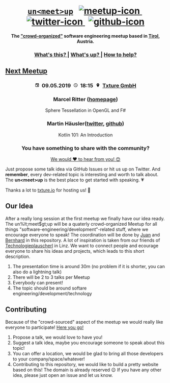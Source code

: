 <h1 align="center">
  <span><a href="https://unmeetup.io"><code>un&lt;meet&gt;up</code></a></span>
  <span>
    <span>&#8239;</span>
    <a href="https://www.meetup.com/de-DE/unmeetup-tirol/">
      <img src="https://upload.wikimedia.org/wikipedia/commons/6/6b/Meetup_Logo.png" height="28px" alt="meetup-icon"></img>
    </a>
    <span>&#8239;</span>
    <a href="https://twitter.com/unmeetup">
      <img src="https://upload.wikimedia.org/wikipedia/en/thumb/9/9f/Twitter_bird_logo_2012.svg/1259px-Twitter_bird_logo_2012.svg.png" height="24px" alt="twitter-icon"></img>
    </a>
    <span>&#8239;</span>
    <a href="https://github.com/uncodeference/unmeetup">
      <img src="https://image.freepik.com/free-icon/github-logo_318-53553.jpg" height="26px" alt="github-icon"></img>
    </a>
  </span>
</h1>
  
  
<div align="center">
  <strong>The <a href="#our-idea">"crowd-organized"</a> software engineering meetup based in <a href="https://en.wikipedia.org/wiki/Tyrol_(state)">Tirol</a>, Austria.</strong>
</div>

<div align="center">
  <h3>
    <a href="#our-idea">
      What's this?
    </a>
    <span> | </span>
    <a href="#next-meetup">
      What's up?
    </a>
    <span> | </span>
    <a href="#contributing">
      How to help?
    </a>
  </h3>
</div>

## [Next Meetup](meetups/2019-05-09)
<h3 align="center">
  <span><img src="assets/img/calendar.png" height="14px" alt="calender-icon"></img>&nbsp;</span>
<span><b>09.05.2019</b></span>
  <span>&nbsp;<img src="assets/img/clock.png" height="14px" alt="calender-icon"></img>&nbsp;</span>
  <span><b>18:15</b></span>
  <span>&nbsp;<img src="assets/img/location.png" height="14px" alt="calender-icon"></img>&nbsp;</span>
  <span><a href="https://www.google.com/maps/search/?api=1&query=Txture+GmbH%2C+Grabenweg+68%2C+Innsbruck%2C+6020%2C+at&query_place_id=ChIJifLJUpdrnUcRgwM9HzUAb7Q">Txture GmbH</a></span>
</h3>

<h3 align="center">Marcel Ritter (<a href="http://www.marcel-ritter.com/">homepage</a>)</h3>
<div align="center">Sphere Tessellation in OpenGL and F#</div>
<h3 align="center">Martin Häusler(<a href="https://twitter.com/MartinHusler">twitter</a>, <a href="https://github.com/MartinHaeusler">github</a>)</h3>
<div align="center">Kotlin 101: An Introduction</div>
<h3 align="center">You have something to share with the community?</h3>
<p align="center"><a href="https://github.com/uncodeference/unmeetup/issues/new/choose">We would ♥ to hear from you! 😊</a></p>

Just propose some talk idea via GitHub Issues or hit us up on Twitter. And **remember**, every dev-related topic is interesting and worth to talk about. The **un&lt;meet&gt;up** is the best place to get started with speaking. 💗

Thanks a lot to [txture.io](https://www.txture.io/de) for hosting us! 👏

## Our Idea
After a really long session at the first meetup we finally have our idea ready. The un%lt;meet$gt;up will be a quaterly crowd-organized Meetup for all things "software-engineering/development"-related stuff, where we encourage everyone to speak! The coordination will be done by [Juan](https://twitter.com/jnvicci) and [Bernhard](https://twitter.com/bemayr) in this repository.
A lot of inspiration is taken from our friends of [Technologieplauscherl](http://technologieplauscherl.at/) in Linz.
We want to connect people and ecourage everyone to share his ideas and projects, which leads to this short description.
1. The presentation time is around 30m (no problem if it is shorter, you can also do a lightning talk)
2. There will be 2 to 3 talks per Meetup
3. Everybody can present!
4. The topic should be around softare engineering/development/technology

## Contributing
Because of the "crowd-sourced" aspect of the meetup we would really like everyone to participate! [Here you go!](https://github.com/uncodeference/unmeetup/issues/new/choose)
1. Propose a talk, we would love to have you!
2. Suggest a talk idea, maybe you encourage someone to speak about this topic!
3. You can offer a location, we would be glad to bring all those developers to your company/space/whatever!
4. Contributing to this repository, we would like to build a pretty website based on this! The domain is already reserved 😉
If you have any other idea, please just open an issue and let us know.
